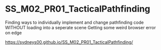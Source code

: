 # SS_M02_PR01_TacticalPathfinding
 
Finding ways to individually implement and change pathfinding code WITHOUT loading into a seperate scene
Getting some weird browser error on edge 

https://sydneys00.github.io/SS_M02_PR01_TacticalPathfinding/
